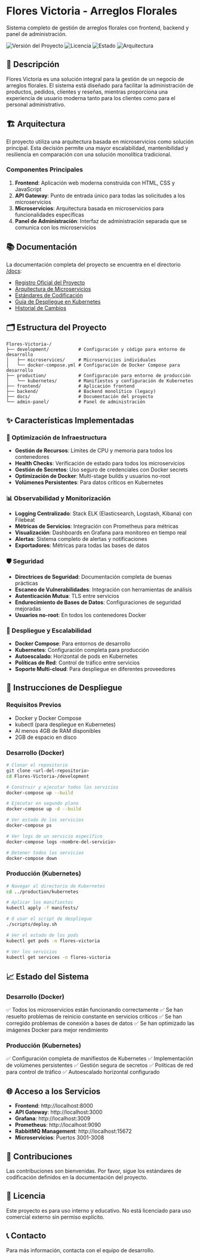 # Flores Victoria - Arreglos Florales

Sistema completo de gestión de arreglos florales con frontend, backend y panel de administración.

![Versión del Proyecto](https://img.shields.io/badge/version-1.2.0-blue)
![Licencia](https://img.shields.io/badge/license-Interno%20y%20Educativo-orange)
![Estado](https://img.shields.io/badge/status-Estable-green)
![Arquitectura](https://img.shields.io/badge/architecture-Microservices-brightgreen)

## 🌟 Descripción

Flores Victoria es una solución integral para la gestión de un negocio de arreglos florales. El sistema está diseñado para facilitar la administración de productos, pedidos, clientes y reseñas, mientras proporciona una experiencia de usuario moderna tanto para los clientes como para el personal administrativo.

## 🏗️ Arquitectura

El proyecto utiliza una arquitectura basada en microservicios como solución principal. Esta decisión permite una mayor escalabilidad, mantenibilidad y resiliencia en comparación con una solución monolítica tradicional.

### Componentes Principales

1. **Frontend**: Aplicación web moderna construida con HTML, CSS y JavaScript
2. **API Gateway**: Punto de entrada único para todas las solicitudes a los microservicios
3. **Microservicios**: Arquitectura basada en microservicios para funcionalidades específicas
4. **Panel de Administración**: Interfaz de administración separada que se comunica con los microservicios

## 📚 Documentación

La documentación completa del proyecto se encuentra en el directorio [/docs](docs/):

- [Registro Oficial del Proyecto](docs/PROJECT_REGISTRY.md)
- [Arquitectura de Microservicios](docs/architecture/microservices-architecture.md)
- [Estándares de Codificación](docs/development/coding-standards.md)
- [Guía de Despliegue en Kubernetes](docs/deployment/kubernetes/deployment-guide.md)
- [Historial de Cambios](CHANGELOG.md)

## 🗂️ Estructura del Proyecto

```
Flores-Victoria-/
├── development/           # Configuración y código para entorno de desarrollo
│   ├── microservices/     # Microservicios individuales
│   └── docker-compose.yml # Configuración de Docker Compose para desarrollo
├── production/            # Configuración para entorno de producción
│   └── kubernetes/        # Manifiestos y configuración de Kubernetes
├── frontend/              # Aplicación frontend
├── backend/               # Backend monolítico (legacy)
├── docs/                  # Documentación del proyecto
└── admin-panel/           # Panel de administración
```

## ✨ Características Implementadas

### 🔧 Optimización de Infraestructura
- **Gestión de Recursos**: Límites de CPU y memoria para todos los contenedores
- **Health Checks**: Verificación de estado para todos los microservicios
- **Gestión de Secretos**: Uso seguro de credenciales con Docker secrets
- **Optimización de Docker**: Multi-stage builds y usuarios no-root
- **Volúmenes Persistentes**: Para datos críticos en Kubernetes

### 📊 Observabilidad y Monitorización
- **Logging Centralizado**: Stack ELK (Elasticsearch, Logstash, Kibana) con Filebeat
- **Métricas de Servicios**: Integración con Prometheus para métricas
- **Visualización**: Dashboards en Grafana para monitoreo en tiempo real
- **Alertas**: Sistema completo de alertas y notificaciones
- **Exportadores**: Métricas para todas las bases de datos

### 🛡️ Seguridad
- **Directrices de Seguridad**: Documentación completa de buenas prácticas
- **Escaneo de Vulnerabilidades**: Integración con herramientas de análisis
- **Autenticación Mutua**: TLS entre servicios
- **Endurecimiento de Bases de Datos**: Configuraciones de seguridad mejoradas
- **Usuarios no-root**: En todos los contenedores Docker

### 🚀 Despliegue y Escalabilidad
- **Docker Compose**: Para entornos de desarrollo
- **Kubernetes**: Configuración completa para producción
- **Autoescalado**: Horizontal de pods en Kubernetes
- **Políticas de Red**: Control de tráfico entre servicios
- **Soporte Multi-cloud**: Para despliegue en diferentes proveedores

## 🚀 Instrucciones de Despliegue

### Requisitos Previos
- Docker y Docker Compose
- kubectl (para despliegue en Kubernetes)
- Al menos 4GB de RAM disponibles
- 2GB de espacio en disco

### Desarrollo (Docker)

```bash
# Clonar el repositorio
git clone <url-del-repositorio>
cd Flores-Victoria-/development

# Construir y ejecutar todos los servicios
docker-compose up --build

# Ejecutar en segundo plano
docker-compose up -d --build

# Ver estado de los servicios
docker-compose ps

# Ver logs de un servicio específico
docker-compose logs <nombre-del-servicio>

# Detener todos los servicios
docker-compose down
```

### Producción (Kubernetes)

```bash
# Navegar al directorio de Kubernetes
cd ../production/kubernetes

# Aplicar los manifiestos
kubectl apply -f manifests/

# O usar el script de despliegue
./scripts/deploy.sh

# Ver el estado de los pods
kubectl get pods -n flores-victoria

# Ver los servicios
kubectl get services -n flores-victoria
```

## 📈 Estado del Sistema

### Desarrollo (Docker)
✅ Todos los microservicios están funcionando correctamente
✅ Se han resuelto problemas de reinicio constante en servicios críticos
✅ Se han corregido problemas de conexión a bases de datos
✅ Se han optimizado las imágenes Docker para mejor rendimiento

### Producción (Kubernetes)
✅ Configuración completa de manifiestos de Kubernetes
✅ Implementación de volúmenes persistentes
✅ Gestión segura de secretos
✅ Políticas de red para control de tráfico
✅ Autoescalado horizontal configurado

## 🌐 Acceso a los Servicios

- **Frontend**: http://localhost:8000
- **API Gateway**: http://localhost:3000
- **Grafana**: http://localhost:3009
- **Prometheus**: http://localhost:9090
- **RabbitMQ Management**: http://localhost:15672
- **Microservicios**: Puertos 3001-3008

## 📝 Contribuciones

Las contribuciones son bienvenidas. Por favor, sigue los estándares de codificación definidos en la documentación del proyecto.

## 📄 Licencia

Este proyecto es para uso interno y educativo. No está licenciado para uso comercial externo sin permiso explícito.

## 📞 Contacto

Para más información, contacta con el equipo de desarrollo.